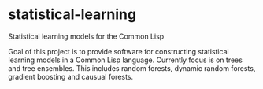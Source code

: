 # statistical-learning
Statistical learning models for the Common Lisp

Goal of this project is to provide software for constructing statistical learning models in a Common Lisp language.
Currently focus is on trees and tree ensembles. This includes random forests, dynamic random forests, gradient boosting and causual forests.
